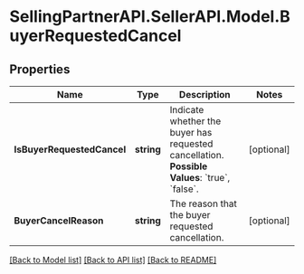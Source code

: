 # SellingPartnerAPI.SellerAPI.Model.BuyerRequestedCancel
## Properties

Name | Type | Description | Notes
------------ | ------------- | ------------- | -------------
**IsBuyerRequestedCancel** | **string** | Indicate whether the buyer has requested cancellation.  **Possible Values**: &#x60;true&#x60;, &#x60;false&#x60;. | [optional] 
**BuyerCancelReason** | **string** | The reason that the buyer requested cancellation. | [optional] 

[[Back to Model list]](../README.md#documentation-for-models) [[Back to API list]](../README.md#documentation-for-api-endpoints) [[Back to README]](../README.md)


